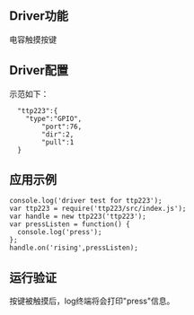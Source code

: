 
## Driver功能
电容触摸按键

## Driver配置
示范如下：
```
  "ttp223":{
    "type":"GPIO",
		"port":76,
		"dir":2,
		"pull":1
  }
```

## 应用示例

```
console.log('driver test for ttp223');
var ttp223 = require('ttp223/src/index.js');
var handle = new ttp223('ttp223');
var pressListen = function() {
  console.log('press');
};
handle.on('rising',pressListen);
```
## 运行验证
按键被触摸后，log终端将会打印"press"信息。






